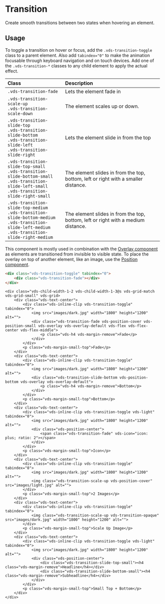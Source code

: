 # Transition

<p class="vds-text-lead">Create smooth transitions between two states when hovering an element.</p>

## Usage

To toggle a transition on hover or focus, add the `.vds-transition-toggle` class to a parent element. Also add `tabindex="0"` to make the animation focusable through keyboard navigation and on touch devices. Add one of the `.vds-transition-*` classes to any child element to apply the actual effect.

| Class                                                                                                                                                      | Description                                                                        |
|:-----------------------------------------------------------------------------------------------------------------------------------------------------------|:-----------------------------------------------------------------------------------|
| `.vds-transition-fade`                                                                                                                                      | Lets the element fade in                                                           |
| `.vds-transition-scale-up`<br> `.vds-transition-scale-down`                                                                                                  | The element scales up or down.                                                     |
| `.vds-transition-slide-top`<br> `.vds-transition-slide-bottom`<br> `.vds-transition-slide-left`<br> `.vds-transition-slide-right`                              | Lets the element slide in from the top                                             |
| `.vds-transition-slide-top-small`<br> `.vds-transition-slide-bottom-small`<br>  `.vds-transition-slide-left-small`<br> `.vds-transition-slide-right-small`     | The element slides in from the top, bottom, left or right with a smaller distance. |
| `.vds-transition-slide-top-medium`<br> `.vds-transition-slide-bottom-medium`<br>  `.vds-transition-slide-left-medium`<br> `.vds-transition-slide-right-medium` | The element slides in from the top, bottom, left or right with a medium distance.  |

This component is mostly used in combination with the [Overlay component](overlay.md) as elements are transitioned from invisible to visible state. To place the overlay on top of another element, like an image, use the [Position component](position.md).

```html
<div class="vds-transition-toggle" tabindex="0">
    <div class="vds-transition-fade"></div>
</div>
```

```example
<div class="vds-child-width-1-2 vds-child-width-1-3@s vds-grid-match vds-grid-small" vds-grid>
    <div class="vds-text-center">
        <div class="vds-inline-clip vds-transition-toggle" tabindex="0">
            <img src="images/dark.jpg" width="1800" height="1200" alt="">
            <div class="vds-transition-fade vds-position-cover vds-position-small vds-overlay vds-overlay-default vds-flex vds-flex-center vds-flex-middle">
                <p class="vds-h4 vds-margin-remove">Fade</p>
            </div>
        </div>
        <p class="vds-margin-small-top">Fade</p>
    </div>
    <div class="vds-text-center">
        <div class="vds-inline-clip vds-transition-toggle" tabindex="0">
            <img src="images/dark.jpg" width="1800" height="1200" alt="">
            <div class="vds-transition-slide-bottom vds-position-bottom vds-overlay vds-overlay-default">
                <p class="vds-h4 vds-margin-remove">Bottom</p>
            </div>
        </div>
        <p class="vds-margin-small-top">Bottom</p>
    </div>
    <div class="vds-text-center">
        <div class="vds-inline-clip vds-transition-toggle vds-light" tabindex="0">
            <img src="images/dark.jpg" width="1800" height="1200" alt="">
            <div class="vds-position-center">
                <span class="vds-transition-fade" vds-icon="icon: plus; ratio: 2"></span>
            </div>
        </div>
        <p class="vds-margin-small-top">Icon</p>
    </div>
    <div class="vds-text-center">
        <div class="vds-inline-clip vds-transition-toggle" tabindex="0">
            <img src="images/dark.jpg" width="1800" height="1200" alt="">
            <img class="vds-transition-scale-up vds-position-cover" src="images/light.jpg" alt="">
        </div>
        <p class="vds-margin-small-top">2 Images</p>
    </div>
    <div class="vds-text-center">
        <div class="vds-inline-clip vds-transition-toggle" tabindex="0">
            <img class="vds-transition-scale-up vds-transition-opaque" src="images/dark.jpg" width="1800" height="1200" alt="">
        </div>
        <p class="vds-margin-small-top">Scale Up Image</p>
    </div>
    <div class="vds-text-center">
        <div class="vds-inline-clip vds-transition-toggle vds-light" tabindex="0">
            <img src="images/dark.jpg" width="1800" height="1200" alt="">
            <div class="vds-position-center">
                <div class="vds-transition-slide-top-small"><h4 class="vds-margin-remove">Headline</h4></div>
                <div class="vds-transition-slide-bottom-small"><h4 class="vds-margin-remove">Subheadline</h4></div>
            </div>
        </div>
        <p class="vds-margin-small-top">Small Top + Bottom</p>
    </div>
</div>
```
